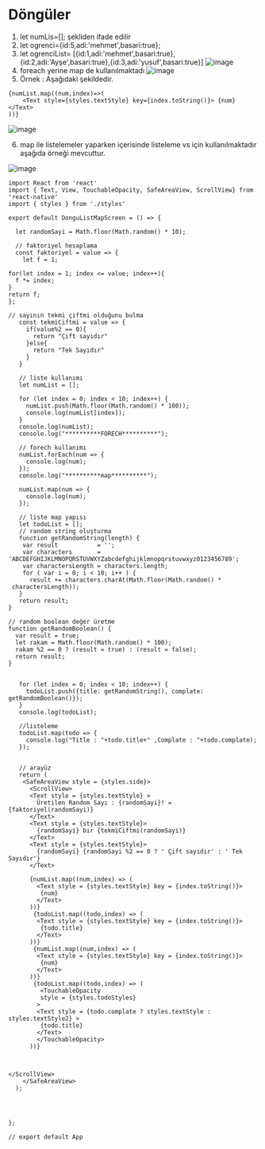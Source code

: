 # Döngüler
1. let numLis=[]; şekliden ifade edilir
2. let ogrenci={id:5,adi:'mehmet',basari:true};
3. let ogrenciList= [{id:1,adi:'mehmet',basari:true},{id:2,adi:'Ayşe',basari:true},{id:3,adi:'yusuf',basari:true}] 
![image](https://user-images.githubusercontent.com/109723263/209791956-3285724b-9923-4734-b355-e1410a0b0ccf.png)
4.  foreach yerine map de kullanılmaktadı
![image](https://user-images.githubusercontent.com/109723263/209792185-ab38d8dd-d7bf-4a16-998d-930934275fcc.png)
5. Örnek : Aşağıdaki şekildedir.
```JS 
{numList.map((num,index)=>(
    <Text style={styles.textStyle} key={index.toString()}> {num} </Text> 
))}
``` 
![image](https://user-images.githubusercontent.com/109723263/209794312-d26caefd-ce82-40c7-a085-c3f05c8a750c.png)

6. map ile listelemeler yaparken içerisinde listeleme vs için kullanılmaktadır aşağıda örneği mevcuttur.

![image](https://user-images.githubusercontent.com/109723263/209818347-67760198-82c7-4a48-b0c6-af3281bb5c3a.png)
```JS
import React from 'react'
import { Text, View, TouchableOpacity, SafeAreaView, ScrollView} from 'react-native'
import { styles } from './styles'

export default DonguListMapScreen = () => {

  let randomSayi = Math.floor(Math.random() * 10);

  // faktoriyel hesaplama
  const faktoriyel = value => {
    let f = 1;

for(let index = 1; index <= value; index++){
  f *= index;
}
return f;
};

// sayının tekmi çiftmi olduğunu bulma
   const tekmiCiftmi = value => {
     if(value%2 == 0){
       return "Çift sayıdır"
     }else{
       return "Tek Sayıdır"
     }
   }

   // liste kullanımı
   let numList = [];
   
   for (let index = 0; index < 10; index++) {
     numList.push(Math.floor(Math.random() * 100));
     console.log(numList[index]);
   }
   console.log(numList);
   console.log("**********FORECH**********");

   // forech kullanımı
   numList.forEach(num => {
     console.log(num);
   });
   console.log("**********map**********");

   numList.map(num => {
     console.log(num);
   });

   // liste map yapısı
   let todoList = [];
   // random string oluşturma
   function getRandomString(length) {
    var result           = '';
    var characters       = 'ABCDEFGHIJKLMNOPQRSTUVWXYZabcdefghijklmnopqrstuvwxyz0123456789';
    var charactersLength = characters.length;
    for ( var i = 0; i < 10; i++ ) {
      result += characters.charAt(Math.floor(Math.random() * 
 charactersLength));
   }
   return result;
}

// random boolean değer üretme
function getRandomBoolean() {
  var result = true;
  let rakam = Math.floor(Math.random() * 100);
  rakam %2 == 0 ? (result = true) : (result = false);
  return result;
}


   for (let index = 0; index < 10; index++) {
     todoList.push({title: getRandomString(), complate: getRandomBoolean()});
   }
   console.log(todoList);

   //listeleme
   todoList.map(todo => {
     console.log("Title : "+todo.title+" ,Complate : "+todo.complate);
   });


   // arayüz
   return (
    <SafeAreaView style = {styles.side}>
      <ScrollView>
      <Text style = {styles.textStyle} >
        Üretilen Random Sayı : {randomSayi}! = {faktoriyel(randomSayi)}
      </Text>
      <Text style = {styles.textStyle}>
        {randomSayi} bir {tekmiCiftmi(randomSayi)}
      </Text>
      <Text style = {styles.textStyle}>
        {randomSayi} {randomSayi %2 == 0 ? ' Çift sayıdır' : ' Tek Sayıdır'}
      </Text>

      {numList.map((num,index) => (
        <Text style = {styles.textStyle} key = {index.toString()}>
         {num}
        </Text>
      ))}
       {todoList.map((todo,index) => (
        <Text style = {styles.textStyle} key = {index.toString()}>
         {todo.title}
        </Text>
      ))}
       {numList.map((num,index) => (
        <Text style = {styles.textStyle} key = {index.toString()}>
         {num}
        </Text>
      ))}
       {todoList.map((todo,index) => (
         <TouchableOpacity
         style = {styles.todoStyles}
        >
        <Text style = {todo.complate ? styles.textStyle : styles.textStyle2} >
         {todo.title}
        </Text>
        </TouchableOpacity>
      ))}

      

</ScrollView>
    </SafeAreaView>
  );
  



};

// export default App


```
